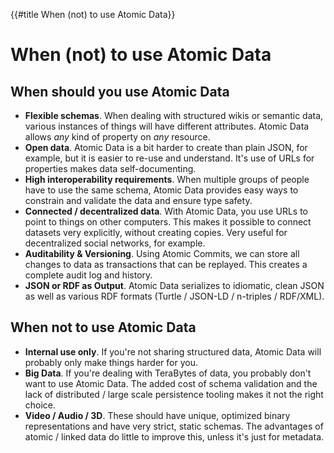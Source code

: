 {{#title When (not) to use Atomic Data}}
# When (not) to use Atomic Data

## When should you use Atomic Data

- **Flexible schemas**. When dealing with structured wikis or semantic data, various instances of things will have different attributes. Atomic Data allows _any_ kind of property on _any_ resource.
- **Open data**. Atomic Data is a bit harder to create than plain JSON, for example, but it is easier to re-use and understand. It's use of URLs for properties makes data self-documenting.
- **High interoperability requirements**. When multiple groups of people have to use the same schema, Atomic Data provides easy ways to constrain and validate the data and ensure type safety.
- **Connected / decentralized data**. With Atomic Data, you use URLs to point to things on other computers. This makes it possible to connect datasets very explicitly, without creating copies. Very useful for decentralized social networks, for example.
- **Auditability & Versioning**. Using Atomic Commits, we can store all changes to data as transactions that can be replayed. This creates a complete audit log and history.
- **JSON or RDF as Output**. Atomic Data serializes to idiomatic, clean JSON as well as various RDF formats (Turtle / JSON-LD / n-triples / RDF/XML).

## When not to use Atomic Data

- **Internal use only**. If you're not sharing structured data, Atomic Data will probably only make things harder for you.
- **Big Data**. If you're dealing with TeraBytes of data, you probably don't want to use Atomic Data. The added cost of schema validation and the lack of distributed / large scale persistence tooling makes it not the right choice.
- **Video / Audio / 3D**. These should have unique, optimized binary representations and have very strict, static schemas. The advantages of atomic / linked data do little to improve this, unless it's just for metadata.
